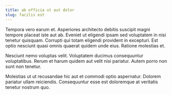 ```yaml
---
title: ab officia ut aut dolor
slug: facilis est
---
```


Tempora vero earum et. Asperiores architecto debitis suscipit magni tempore placeat iste aut ab. Eveniet ut eligendi ipsam sed voluptatem in nisi tenetur quisquam. Corrupti qui totam eligendi provident in excepturi. Est optio nesciunt quasi omnis quaerat quidem unde eius. Ratione molestias et.

Nesciunt nemo voluptas velit. Voluptatem ducimus consequuntur voluptatibus. Rerum et harum quidem aut velit nisi pariatur. Autem porro non sunt non tenetur.

Molestias ut ut recusandae hic aut et commodi optio aspernatur. Dolorem pariatur ullam reiciendis. Consequuntur esse est doloremque at veritatis tenetur nostrum quo.
